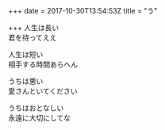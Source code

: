+++
date = 2017-10-30T13:54:53Z
title = "う"

+++
人生は長い  
君を待ってええ  
  
人生は短い  
相手する時間あらへん  
  
うちは悪い  
愛さんといてください  
  
うちはおとなしい  
永遠に大切にしてな  